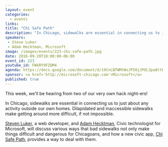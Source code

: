 ```yaml
---
layout: event
categories: 
  - events
links:
title: "Chi Safe Path"
description: "In Chicago, sidewalks are essential in connecting us to just about any activity outside our own homes. Dilapidated and inaccessible sidewalks make getting around more difficult, if not impossible. Steven Luker, a web developer, and Adam Hecktman, Civic technologist for Microsoft, will discuss various ways that bad sidewalks not only make things difficult and dangerous for Chicagoans, and how a new civic app, Chi Safe Path, provides a way to deal with them."
speakers:
 - Steve Luker
 - Adam Hecktman, Microsoft
image: /images/events/223-chi-safe-path.jpg
date: 2016-09-20T18:00:00-06:00
event_id: 223
youtube_id: FWkRY9FZQM4
agenda: https://docs.google.com/document/d/19CnLBTWMtWsJPI0jJPOL3pa8ttHkt58ZI9RWS7aOTKw/edit#
sponsor: <a href='http://microsoft-chicago.com'>Microsoft</a>
published: true
---
```


This week, we'll be hearing from two of our very own hack night-ers!

In Chicago, sidewalks are essential in connecting us to just about any activity outside our own homes. Dilapidated and inaccessible sidewalks make getting around more difficult, if not impossible.

[Steven Luker](https://twitter.com/1armedgeek), a web developer, and [Adam Hecktman](https://twitter.com/AdamHecktman), Civic technologist for Microsoft, will discuss various ways that bad sidewalks not only make things difficult and dangerous for Chicagoans, and how a new civic app, [Chi Safe Path](http://www.chisafepath.com/), provides a way to deal with them.